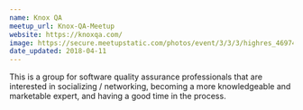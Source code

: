 ```yaml
---
name: Knox QA
meetup_url: Knox-QA-Meetup
website: https://knoxqa.com/
image: https://secure.meetupstatic.com/photos/event/3/3/3/highres_469740819.jpeg
date_updated: 2018-04-11
---
```

This is a group for software quality assurance professionals that are interested in socializing / networking, becoming a more knowledgeable and marketable expert, and having a good time in the process.